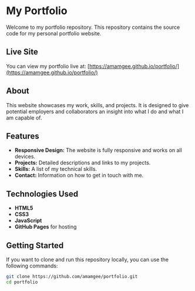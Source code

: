 # My Portfolio

Welcome to my portfolio repository. This repository contains the source code for my personal portfolio website.

## Live Site

You can view my portfolio live at: [https://amamgee.github.io/portfolio/](https://amamgee.github.io/portfolio/)

## About

This website showcases my work, skills, and projects. It is designed to give potential employers and collaborators an insight into what I do and what I am capable of.

## Features

- **Responsive Design:** The website is fully responsive and works on all devices.
- **Projects:** Detailed descriptions and links to my projects.
- **Skills:** A list of my technical skills.
- **Contact:** Information on how to get in touch with me.

## Technologies Used

- **HTML5**
- **CSS3**
- **JavaScript**
- **GitHub Pages** for hosting

## Getting Started

If you want to clone and run this repository locally, you can use the following commands:

```sh
git clone https://github.com/amamgee/portfolio.git
cd portfolio
